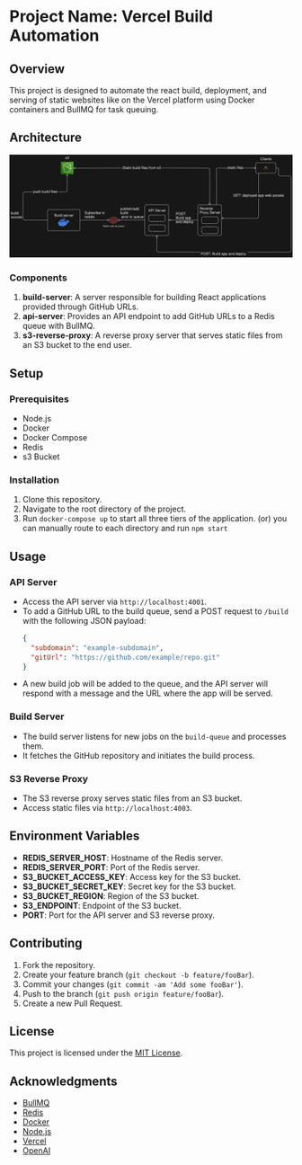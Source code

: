 # Project Name: Vercel Build Automation

## Overview

This project is designed to automate the react build, deployment, and serving of static websites like on the Vercel platform using Docker containers and BullMQ for task queuing.

## Architecture

![alt text](./static/arch.png)

### Components

1. **build-server**: A server responsible for building React applications provided through GitHub URLs.
2. **api-server**: Provides an API endpoint to add GitHub URLs to a Redis queue with BullMQ.
3. **s3-reverse-proxy**: A reverse proxy server that serves static files from an S3 bucket to the end user.

## Setup

### Prerequisites

- Node.js
- Docker
- Docker Compose
- Redis
- s3 Bucket

### Installation

1. Clone this repository.
2. Navigate to the root directory of the project.
3. Run `docker-compose up` to start all three tiers of the application. (or) you can manually route to each directory and run `npm start`

## Usage

### API Server

- Access the API server via `http://localhost:4001`.
- To add a GitHub URL to the build queue, send a POST request to `/build` with the following JSON payload:
  ```json
  {
    "subdomain": "example-subdomain",
    "gitUrl": "https://github.com/example/repo.git"
  }
  ```
- A new build job will be added to the queue, and the API server will respond with a message and the URL where the app will be served.

### Build Server

- The build server listens for new jobs on the `build-queue` and processes them.
- It fetches the GitHub repository and initiates the build process.

### S3 Reverse Proxy

- The S3 reverse proxy serves static files from an S3 bucket.
- Access static files via `http://localhost:4003`.

## Environment Variables

- **REDIS_SERVER_HOST**: Hostname of the Redis server.
- **REDIS_SERVER_PORT**: Port of the Redis server.
- **S3_BUCKET_ACCESS_KEY**: Access key for the S3 bucket.
- **S3_BUCKET_SECRET_KEY**: Secret key for the S3 bucket.
- **S3_BUCKET_REGION**: Region of the S3 bucket.
- **S3_ENDPOINT**: Endpoint of the S3 bucket.
- **PORT**: Port for the API server and S3 reverse proxy.

## Contributing

1. Fork the repository.
2. Create your feature branch (`git checkout -b feature/fooBar`).
3. Commit your changes (`git commit -am 'Add some fooBar'`).
4. Push to the branch (`git push origin feature/fooBar`).
5. Create a new Pull Request.

## License

This project is licensed under the [MIT License](LICENSE).

## Acknowledgments

- [BullMQ](https://github.com/taskforcesh/bullmq)
- [Redis](https://redis.io/)
- [Docker](https://www.docker.com/)
- [Node.js](https://nodejs.org/)
- [Vercel](https://vercel.com/)
- [OpenAI](https://openai.com/)
